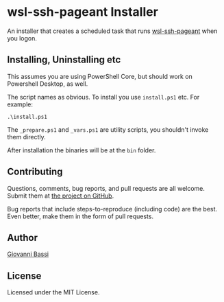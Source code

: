 # wsl-ssh-pageant Installer

An installer that creates a scheduled task that runs [wsl-ssh-pageant](https://github.com/benpye/wsl-ssh-pageant/) when you logon.

## Installing, Uninstalling etc

This assumes you are using PowerShell Core, but should work on Powershell Desktop, as well.

The script names as obvious. To install you use `install.ps1` etc. For example:

```pwsh
.\install.ps1
```

The `_prepare.ps1` and `_vars.ps1` are utility scripts, you shouldn't invoke them directly.

After installation the binaries will be at the `bin` folder.

## Contributing

Questions, comments, bug reports, and pull requests are all welcome.  Submit them at
[the project on GitHub](https://github.com/giggio/wsl-ssh-pageant-installer).

Bug reports that include steps-to-reproduce (including code) are the
best. Even better, make them in the form of pull requests.

## Author

[Giovanni Bassi](https://github.com/giggio)

## License

Licensed under the MIT License.
